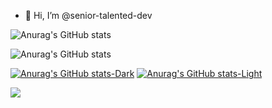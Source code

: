- 👋 Hi, I’m @senior-talented-dev

![Anurag's GitHub stats](https://github-readme-stats.vercel.app/api?username=senior-talented-dev&show_icons=true&theme=transparent)

![Anurag's GitHub stats](https://github-readme-stats.vercel.app/api?username=senior-talented-dev&show_icons=true&bg_color=00000000)

[![Anurag's GitHub stats-Dark](https://github-readme-stats.vercel.app/api?username=senior-talented-dev&show_icons=true&theme=dark#gh-dark-mode-only)](https://github.com/anuraghazra/github-readme-stats#gh-dark-mode-only)
[![Anurag's GitHub stats-Light](https://github-readme-stats.vercel.app/api?username=senior-talented-dev&show_icons=true&theme=default#gh-light-mode-only)](https://github.com/anuraghazra/github-readme-stats#gh-light-mode-only)

<picture>
  <source
    srcset="https://github-readme-stats.vercel.app/api?username=senior-talented-dev&show_icons=true&theme=dark"
    media="(prefers-color-scheme: dark)"
  />
  <source
    srcset="https://github-readme-stats.vercel.app/api?username=senior-talented-dev&show_icons=true"
    media="(prefers-color-scheme: light), (prefers-color-scheme: no-preference)"
  />
  <img src="https://github-readme-stats.vercel.app/api?username=senior-talented-dev&show_icons=true" />
</picture>
